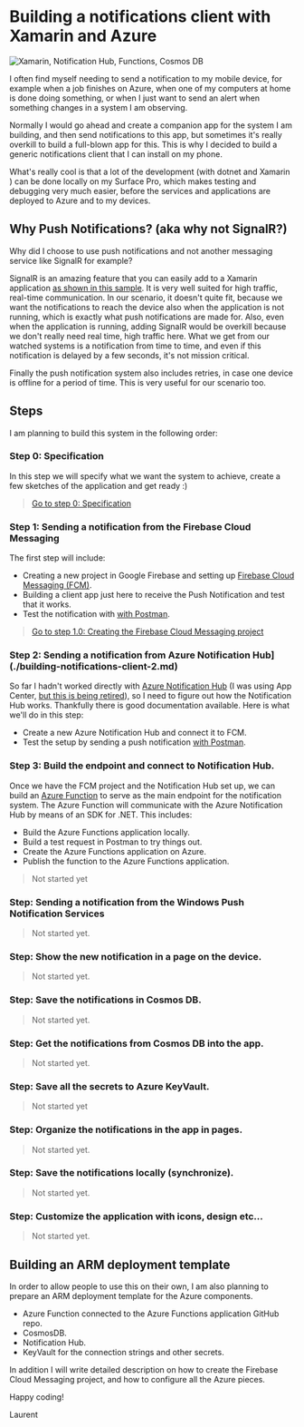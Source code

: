 # Building a notifications client with Xamarin and Azure

![Xamarin, Notification Hub, Functions, Cosmos DB](.\building-notifications-client\NotificationsClientIcons.png)

I often find myself needing to send a notification to my mobile device, for example when a job finishes on Azure, when one of my computers at home is done doing something, or when I just want to send an alert when something changes in a system I am observing. 

Normally I would go ahead and create a companion app for the system I am building, and then send notifications to this app, but sometimes it's really overkill to build a full-blown app for this. This is why I decided to build a generic notifications client that I can install on my phone.

What's really cool is that a lot of the development (with dotnet and Xamarin ) can be done locally on my Surface Pro, which makes testing and debugging very much easier, before the services and applications are deployed to Azure and to my devices.

## Why Push Notifications? (aka why not SignalR?)

Why did I choose to use push notifications and not another messaging service like SignalR for example?

SignalR is an amazing feature that you can easily add to a Xamarin application [as shown in this sample](https://github.com/lbugnion/sample-xamarin-signalr). It is very well suited for high traffic, real-time communication. In our scenario, it doesn't quite fit, because we want the notifications to reach the device also when the application is not running, which is exactly what push notifications are made for. Also, even when the application is running, adding SignalR would be overkill because we don't really need real time, high traffic here. What we get from our watched systems is a notification from time to time, and even if this notification is delayed by a few seconds, it's not mission critical.

Finally the push notification system also includes retries, in case one device is offline for a period of time. This is very useful for our scenario too.

## Steps

I am planning to build this system in the following order:

### Step 0: Specification

In this step we will specify what we want the system to achieve, create a few sketches of the application and get ready :)

> [Go to step 0: Specification](./step00.md)

### Step 1: Sending a notification from the Firebase Cloud Messaging

The first step will include:

- Creating a new project in Google Firebase and setting up [Firebase Cloud Messaging (FCM)](http://gslb.ch/d426b).
- Building a client app just here to receive the Push Notification and test that it works.
- Test the notification with [with Postman](https://www.postman.com/).

> [Go to step 1.0: Creating the Firebase Cloud Messaging project](./step10.md)

<!-- [Go to step 1.1: Building and configuring the Xamarin client for Android](./step11.md) -->

<!-- ### [Step 2: Sending a notification from Azure Notification Hub](./building-notifications-client-2.md) -->

### Step 2: Sending a notification from Azure Notification Hub](./building-notifications-client-2.md)

So far I hadn't worked directly with [Azure Notification Hub](http://gslb.ch/d425b) (I was using App Center, [but this is being retired](http://gslb.ch/d423b)), so I need to figure out how the Notification Hub works. Thankfully there is good documentation available. Here is what we'll do in this step:

- Create a new Azure Notification Hub and connect it to FCM.
- Test the setup by sending a push notification [with Postman](https://www.postman.com/).

<!-- [Go to step 2: Sending a notification from Azure Notification Hub](./building-notifications-client-2.md) -->

### Step 3: Build the endpoint and connect to Notification Hub.

Once we have the FCM project and the Notification Hub set up, we can build an [Azure Function](http://gslb.ch/d10b) to serve as the main endpoint for the notification system. The Azure Function will communicate with the Azure Notification Hub by means of an SDK for .NET. This includes:

- Build the Azure Functions application locally.
- Build a test request in Postman to try things out.
- Create the Azure Functions application on Azure.
- Publish the function to the Azure Functions application.

> Not started yet

### Step: Sending a notification from the Windows Push Notification Services

> Not started yet.

### Step: Show the new notification in a page on the device.

> Not started yet.

### Step: Save the notifications in Cosmos DB.

> Not started yet.

### Step: Get the notifications from Cosmos DB into the app.

> Not started yet.

### Step: Save all the secrets to Azure KeyVault.

> Not started yet

### Step: Organize the notifications in the app in pages.

> Not started yet.

### Step: Save the notifications locally (synchronize).

> Not started yet.

### Step: Customize the application with icons, design etc...

> Not started yet.

## Building an ARM deployment template

In order to allow people to use this on their own, I am also planning to prepare an ARM deployment template for the Azure components.

- Azure Function connected to the Azure Functions application GitHub repo.
- CosmosDB.
- Notification Hub.
- KeyVault for the connection strings and other secrets.

In addition I will write detailed description on how to create the Firebase Cloud Messaging project, and how to configure all the Azure pieces.

Happy coding!

Laurent